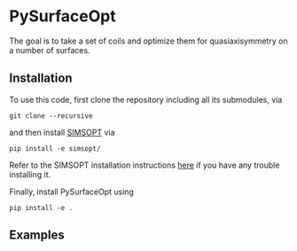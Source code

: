 # PySurfaceOpt

The goal is to take a set of coils and optimize them for quasiaxisymmetry on a number of surfaces.

## Installation

To use this code, first clone the repository including all its submodules, via

    git clone --recursive 

and then install [SIMSOPT](https://github.com/hiddenSymmetries/simsopt) via

    pip install -e simsopt/

Refer to the SIMSOPT installation instructions [here](https://simsopt.readthedocs.io/en/latest/installation.html#virtual-environments) if you have any trouble installing it.

Finally, install PySurfaceOpt using

    pip install -e .

## Examples
